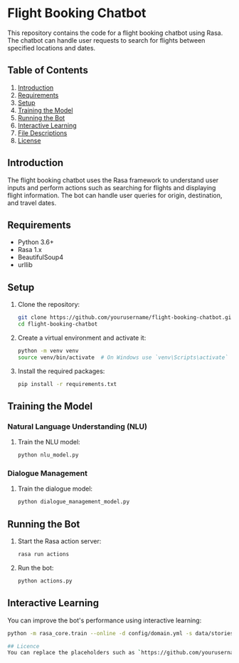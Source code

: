 # Flight Booking Chatbot

This repository contains the code for a flight booking chatbot using Rasa. The chatbot can handle user requests to search for flights between specified locations and dates.

## Table of Contents
1. [Introduction](#introduction)
2. [Requirements](#requirements)
3. [Setup](#setup)
4. [Training the Model](#training-the-model)
5. [Running the Bot](#running-the-bot)
6. [Interactive Learning](#interactive-learning)
7. [File Descriptions](#file-descriptions)
8. [License](#license)

## Introduction
The flight booking chatbot uses the Rasa framework to understand user inputs and perform actions such as searching for flights and displaying flight information. The bot can handle user queries for origin, destination, and travel dates.

## Requirements
- Python 3.6+
- Rasa 1.x
- BeautifulSoup4
- urllib

## Setup
1. Clone the repository:
    ```bash
    git clone https://github.com/yourusername/flight-booking-chatbot.git
    cd flight-booking-chatbot
    ```

2. Create a virtual environment and activate it:
    ```bash
    python -m venv venv
    source venv/bin/activate  # On Windows use `venv\Scripts\activate`
    ```

3. Install the required packages:
    ```bash
    pip install -r requirements.txt
    ```

## Training the Model
### Natural Language Understanding (NLU)
1. Train the NLU model:
    ```bash
    python nlu_model.py
    ```

### Dialogue Management
1. Train the dialogue model:
    ```bash
    python dialogue_management_model.py
    ```

## Running the Bot
1. Start the Rasa action server:
    ```bash
    rasa run actions
    ```

2. Run the bot:
    ```bash
    python actions.py
    ```

## Interactive Learning
You can improve the bot's performance using interactive learning:
```bash
python -m rasa_core.train --online -d config/domain.yml -s data/stories.md -o models/dialogue -u models/nlu/default/chatter --epochs 250 --endpoints endpoints.yml

## Licence
You can replace the placeholders such as `https://github.com/yourusername/flight-booking-chatbot.git` with your actual repository URL.




